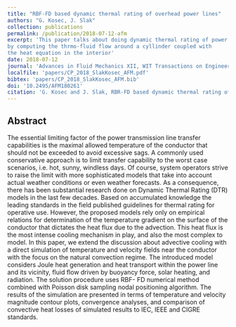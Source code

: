 ```yaml
---
title: "RBF-FD based dynamic thermal rating of overhead power lines"
authors: "G. Kosec, J. Slak"
collection: publications
permalink: /publication/2018-07-12-afm
excerpt: 'This paper talks about doing dynamic thermal rating of power lines
by computing the thrmo-fluid flow around a cyllinder coupled with 
the heat equation in the interior'
date: 2018-07-12
journal: 'Advances in Fluid Mechanics XII, WIT Transactions on Engineering Sciences vol. 120, Twelfth International Conference on Advances in Fluid Mechanics, AFM 18, July 10–12, 2018, Ljubljana, Slovenia'
localfile: 'papers/CP_2018_SlakKosec_AFM.pdf'
bibtex: 'papers/CP_2018_SlakKosec_AFM.bib'
doi: '10.2495/AFM180261'
citation: 'G. Kosec and J. Slak, RBR-FD based dynamic thermal rating of overhead power lines, in: Advances in fluid mechanics XII, Twelfth International Conference on Advances in Fluid Mechanics, AFM 18, July 10–12, 2018, Ljubljana, Slovenia (eds. S. Hernández, L. Škerget and J. Ravnik), WIT transactions on engineering sciences 120, Wessex institute, WIT press, 2018, pp. 255–262, doi:10.2495/afm180261.'
---
```


## Abstract

The essential limiting factor of the power transmission line transfer capabilities is the
maximal allowed temperature of the conductor that should not be exceeded to avoid
excessive sags. A commonly used conservative approach is to limit transfer capability to
the worst case scenarios, i.e. hot, sunny, windless days. Of course, system operators strive
to raise the limit with more sophisticated models that take into account actual weather
conditions or even weather forecasts. As a consequence, there has been substantial research
done on Dynamic Thermal Rating (DTR) models in the last few decades. Based on
accumulated knowledge the leading standards in the field published guidelines for thermal
rating for operative use. However, the proposed models rely only on empirical relations for
determination of the temperature gradient on the surface of the conductor that dictates the
heat flux due to the advection. This heat flux is the most intense cooling mechanism in
play, and also the most complex to model. In this paper, we extend the discussion about
advective cooling with a direct simulation of temperature and velocity fields near the
conductor with the focus on the natural convection regime. The introduced model considers
Joule heat generation and heat transport within the power line and its vicinity, fluid flow
driven by buoyancy force, solar heating, and radiation. The solution procedure uses RBF-
FD numerical method combined with Poisson disk sampling nodal positioning algorithm.
The results of the simulation are presented in terms of temperature and velocity magnitude
contour plots, convergence analyses, and comparison of convective heat losses of simulated
results to IEC, IEEE and CIGRE standards.
